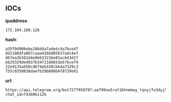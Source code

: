 
## IOCs

__ipaddress__:

```text
172.104.160.126
```
__hash__:

```text
a35f0d906ebe286dda7a4edc4a7bce47
dd2100dfa067caae416b885637adc4ef
d67ea3b362d4e9b633216e85ac643d1f
eb29329de4937b34f218665da57bcef4
22e9135a650cd674eb330cbb4a7329c3
755c0350038daefb29b888b6f8739e81
```
__url__:

```text
https://api.telegram.org/bot7277950797:aaf99nw5rat1bhnmmwy_tqnyjfu3dyj5rhc/sendmessage?chat_id=7436061126
```